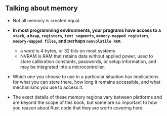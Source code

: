 ## Talking about memory

- Not all memory is created equal. 

- **In most programming environments, your programs have access to a `stack`, a `heap`, `registers`, `text segments`, `memory-mapped registers`, `memory-mapped files`, and perhaps `nonvolatile RAM`**. 
    - a word is 4 bytes, or 32 bits on most systems
    - NVRAM is RAM that retains data without applied power, used to store calibration constants, passwords, or setup information, and may be integrated into a microcontroller.

- Which one you choose to use in a particular situation has implications for what you can store there, how long it remains accessible, and what mechanisms you use to access it. 

- The exact details of these memory regions vary between platforms and are beyond the scope of this book, but some are so important to how you reason about Rust code that they are worth covering here.

